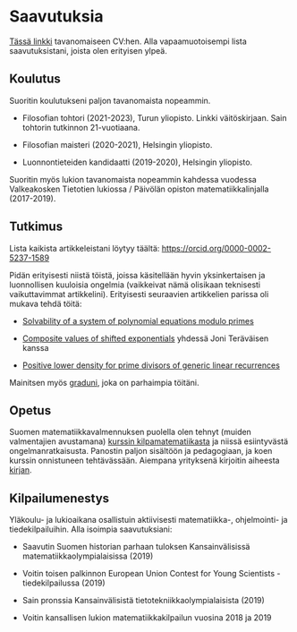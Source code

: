 # Saavutuksia

[Tässä linkki](https://ollij.fi/CV_TODO.pdf) tavanomaiseen CV:hen. Alla vapaamuotoisempi lista saavutuksistani, joista olen erityisen ylpeä.

## Koulutus

Suoritin koulutukseni paljon tavanomaista nopeammin.

- Filosofian tohtori (2021-2023), Turun yliopisto. Linkki väitöskirjaan. Sain tohtorin tutkinnon 21-vuotiaana.

- Filosofian maisteri (2020-2021), Helsingin yliopisto.

- Luonnontieteiden kandidaatti (2019-2020), Helsingin yliopisto.

Suoritin myös lukion tavanomaista nopeammin kahdessa vuodessa Valkeakosken Tietotien lukiossa / Päivölän opiston matematiikkalinjalla (2017-2019).

## Tutkimus

Lista kaikista artikkeleistani löytyy täältä: https://orcid.org/0000-0002-5237-1589

Pidän erityisesti niistä töistä, joissa käsitellään hyvin yksinkertaisen ja luonnollisen kuuloisia ongelmia (vaikkeivat nämä olisikaan teknisesti vaikuttavimmat artikkelini). Erityisesti seuraavien artikkelien parissa oli mukava tehdä töitä:

- [Solvability of a system of polynomial equations modulo primes](https://www.cambridge.org/core/journals/bulletin-of-the-australian-mathematical-society/article/solvability-of-a-system-of-polynomial-equations-modulo-primes/B364E624AB54DA6B8C839B54003A1711)

- [Composite values of shifted exponentials](https://arxiv.org/abs/2010.01789) yhdessä Joni Teräväisen kanssa

- [Positive lower density for prime divisors of generic linear recurrences](https://www.cambridge.org/core/journals/mathematical-proceedings-of-the-cambridge-philosophical-society/article/positive-lower-density-for-prime-divisors-of-generic-linear-recurrences/D17E3133C02E61A03F2BBE4A75C3805C)

Mainitsen myös [graduni](https://helda.helsinki.fi/handle/10138/330738), joka on parhaimpia töitäni.

## Opetus

Suomen matematiikkavalmennuksen puolella olen tehnyt (muiden valmentajien avustamana) [kurssin kilpamatematiikasta](https://kurssi.matematiikkakilpailut.fi/) ja niissä esiintyvästä ongelmanratkaisusta. Panostin paljon sisältöön ja pedagogiaan, ja koen kurssin onnistuneen tehtävässään. Aiempana yrityksenä kirjoitin aiheesta [kirjan](https://matematiikkakilpailut.fi/kirjallisuus/OOOO.pdf).

## Kilpailumenestys

Yläkoulu- ja lukioaikana osallistuin aktiivisesti matematiikka-, ohjelmointi- ja tiedekilpailuihin. Alla isoimpia saavutuksiani:

- Saavutin Suomen historian parhaan tuloksen Kansainvälisissä matematiikkaolympialaisissa (2019)
 
- Voitin toisen palkinnon European Union Contest for Young Scientists -tiedekilpailussa (2019)

- Sain pronssia Kansainvälisistä tietotekniikkaolympialaisista (2019)

- Voitin kansallisen lukion matematiikkakilpailun vuosina 2018 ja 2019












